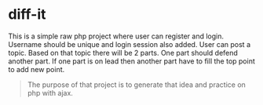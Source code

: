 # diff-it

This is a simple raw php project where user can register and login. Username should be unique and login session also added.
User can post a topic. Based on that topic there will be 2 parts. One part should defend another part. If one part is on lead then another part have to fill the top point to add new point.

> The purpose of that project is to generate that idea and practice on php with ajax.
